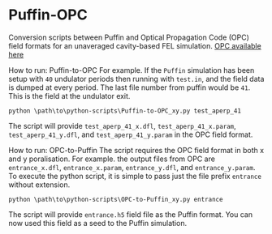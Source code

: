 # Puffin-OPC
Conversion scripts between Puffin and Optical Propagation Code (OPC) field formats for an unaveraged cavity-based FEL simulation.
[OPC available here](https://gitlab.utwente.nl/tnw/ap/lpno/public-projects/Physics-OPC)


How to run: Puffin-to-OPC
For example. If the `Puffin` simulation has been setup with `40` undulator periods then running with `test.in`, and the field data is dumped at every period. 
The last file number from puffin would be `41`. This is the field at the undulator exit.
```
python \path\to\python-scripts\Puffin-to-OPC_xy.py test_aperp_41
```
The script will provide `test_aperp_41_x.dfl`, `test_aperp_41_x.param`, `test_aperp_41_y.dfl`, and  `test_aperp_41_y.param` in the OPC field format.


How to run: OPC-to-Puffin
The script requires the OPC field format in both x and y poralisation.
For example. the output files from OPC are `entrance_x.dfl`, `entrance_x.param`, `entrance_y.dfl`, and  `entrance_y.param`.
To execute the python script, it is simple to pass just the file prefix `entrance` without extension.
```
python \path\to\python-scripts\OPC-to-Puffin_xy.py entrance
```
The script will provide `entrance.h5` field file as the Puffin format. You can now used this field as a seed to the Puffin simulation.
